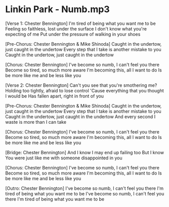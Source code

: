 
# Linkin Park - Numb.mp3

[Verse 1: Chester Bennington]
I'm tired of being what you want me to be
Feeling so faithless, lost under the surface
I don't know what you're expecting of me
Put under the pressure of walking in your shoes

[Pre-Chorus: Chester Bennington & Mike Shinoda]
Caught in the undertow, just caught in the undertow
Every step that I take is another mistake to you
Caught in the undertow, just caught in the undertow

[Chorus: Chester Bennington]
I've become so numb, I can't feel you there
Become so tired, so much more aware
I'm becoming this, all I want to do
Is be more like me and be less like you

[Verse 2: Chester Bennington]
Can't you see that you're smothering me?
Holding too tightly, afraid to lose control
'Cause everything that you thought I would be
Has fallen apart, right in front of you

[Pre-Chorus: Chester Bennington & Mike Shinoda]
Caught in the undertow, just caught in the undertow
Every step that I take is another mistake to you
Caught in the undertow, just caught in the undertow
And every second I waste is more than I can take

[Chorus: Chester Bennington]
I've become so numb, I can't feel you there
Become so tired, so much more aware
I'm becoming this, all I want to do
Is be more like me and be less like you

[Bridge: Chester Bennington]
And I know
I may end up failing too
But I know
You were just like me with someone disappointed in you

[Chorus: Chester Bennington]
I've become so numb, I can't feel you there
Become so tired, so much more aware
I'm becoming this, all I want to do
Is be more like me and be less like you

[Outro: Chester Bennington]
I've become so numb, I can't feel you there
I'm tired of being what you want me to be
I've become so numb, I can't feel you there
I'm tired of being what you want me to be
